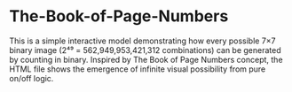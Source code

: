 # The-Book-of-Page-Numbers
This is a simple interactive model demonstrating how every possible 7×7 binary image (2⁴⁹ = 562,949,953,421,312 combinations) can be generated by counting in binary. Inspired by The Book of Page Numbers concept, the HTML file shows the emergence of infinite visual possibility from pure on/off logic.
